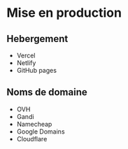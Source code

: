 # Mise en production

## Hebergement

- Vercel
- Netlify
- GitHub pages

## Noms de domaine

- OVH
- Gandi
- Namecheap
- Google Domains
- Cloudflare
